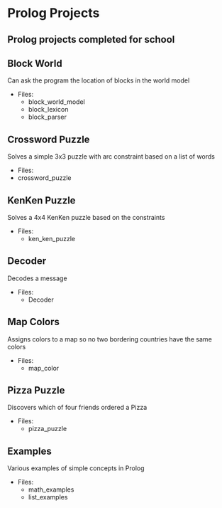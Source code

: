 # Prolog Projects
## Prolog projects completed for school

## Block World
Can ask the program the location of blocks in the world model
- Files:
  - block_world_model
  - block_lexicon
  - block_parser

## Crossword Puzzle
Solves a simple 3x3 puzzle with arc constraint based on a list of words
- Files:
 - crossword_puzzle

## KenKen Puzzle
Solves a 4x4 KenKen puzzle based on the constraints
- Files:
  - ken_ken_puzzle

## Decoder
Decodes a message
- Files:
  - Decoder

## Map Colors
Assigns colors to a map so no two bordering countries have the same colors
- Files:
  - map_color

## Pizza Puzzle
Discovers which of four friends ordered a Pizza
- Files:
  - pizza_puzzle

## Examples
Various examples of simple concepts in Prolog
- Files:
  - math_examples
  - list_examples
